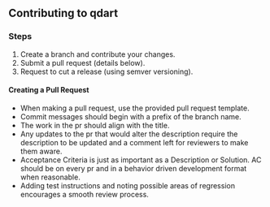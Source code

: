 ## Contributing to qdart

### Steps

1. Create a branch and contribute your changes.
2. Submit a pull request (details below).
3. Request to cut a release (using semver versioning).

#### Creating a Pull Request

- When making a pull request, use the provided pull request template.
- Commit messages should begin with a prefix of the branch name.
- The work in the pr should align with the title.  
- Any updates to the pr that would alter the description require the description to be updated and a comment left for reviewers to make them aware.
- Acceptance Criteria is just as important as a Description or Solution.  AC should be on every pr and in a behavior driven development format when reasonable.
- Adding test instructions and noting possible areas of regression encourages a smooth review process.
